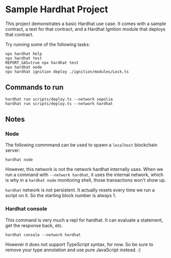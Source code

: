 # Sample Hardhat Project

This project demonstrates a basic Hardhat use case. It comes with a sample contract, a test for that contract, and a Hardhat Ignition module that deploys that contract.

Try running some of the following tasks:

```shell
npx hardhat help
npx hardhat test
REPORT_GAS=true npx hardhat test
npx hardhat node
npx hardhat ignition deploy ./ignition/modules/Lock.ts
```

## Commands to run

```
hardhat run scripts/deploy.ts --network sepolia
hardhat run scripts/deploy.ts --network hardhat
```

## Notes
### Node
The following commmand can be used to spawn a `localhost` blockchain server:

```shell
hardhat node
```

However, this network is not the network hardhat internally uses.
When we run a command with `--network hardhat`, it uses the internal network,
which is why in a `hardhat node` monitoring shell, those transactions won't show up.

`hardhat` network is not persistent. It actually resets every time we run a script
on it. So the starting block number is always 1.

### Hardhat console
This command is very much a repl for hardhat. It can evaluate a statement, get the response back, etc.

```
hardhat console --network hardhat
```

However it does not support TypeScript syntax, for now. So be sure to remove your type
annotation and use pure JavaScript instead. :(
